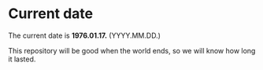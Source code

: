 # Current date

The current date is **1976.01.17.** (YYYY.MM.DD.)

This repository will be good when the world ends, so we will know how long it lasted.